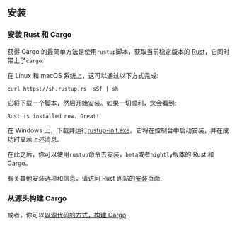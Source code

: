 ## 安装

### 安装 Rust 和 Cargo

获得 Cargo 的最简单方法是使用`rustup`脚本，获取当前稳定版本的 [Rust]，它同时带上了`cargo`:

在 Linux 和 macOS 系统上，这可以通过以下方式完成:

```console
curl https://sh.rustup.rs -sSf | sh
```

它将下载一个脚本，然后开始安装。如果一切顺利，您会看到:

```console
Rust is installed now. Great!
```

在 Windows 上，下载并运行[rustup-init.exe]。它将在控制台中启动安装，并在成功时显示上述消息.

在此之后，你可以使用`rustup`命令去安装，`beta`或者`nightly`版本的 Rust 和 Cargo。

有关其他安装选项和信息，请访问 Rust 网站的[安装][install-rust]页面.

### 从源头构建 Cargo

或者，你可以[以源代码的方式，构建 Cargo][compiling-from-source].

[rust]: https://www.rust-lang.org/
[rustup-init.exe]: https://win.rustup.rs/
[install-rust]: https://www.rust-lang.org/tools/install
[compiling-from-source]: https://github.com/rust-lang/cargo#compiling-from-source
